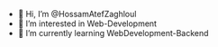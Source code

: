 - 👋 Hi, I’m @HossamAtefZaghloul
- 👀 I’m interested in Web-Development
- 🌱 I’m currently learning WebDevelopment-Backend

<!---
HossamAtefZaghloul/HossamAtefZaghloul is a ✨ special ✨ repository because its `README.md` (this file) appears on your GitHub profile.
You can click the Preview link to take a look at your changes.
--->
